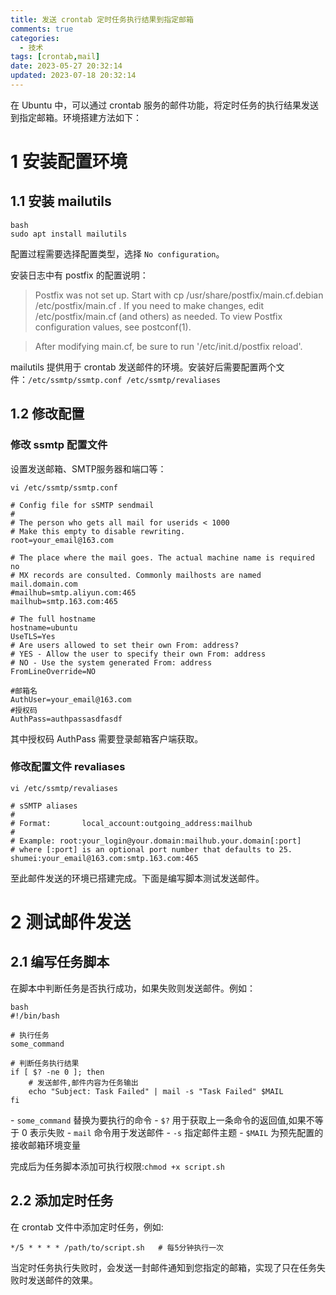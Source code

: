 ```yaml
---
title: 发送 crontab 定时任务执行结果到指定邮箱
comments: true
categories:
  - 技术
tags: [crontab,mail]
date: 2023-05-27 20:32:14
updated: 2023-07-18 20:32:14
---
```


在 Ubuntu 中，可以通过 crontab 服务的邮件功能，将定时任务的执行结果发送到指定邮箱。环境搭建方法如下：

# 1 安装配置环境

## 1.1 安装 mailutils

```shell
bash 
sudo apt install mailutils
```

配置过程需要选择配置类型，选择 `No configuration`。

安装日志中有 postfix 的配置说明：

> Postfix was not set up.  Start with
>   cp /usr/share/postfix/main.cf.debian /etc/postfix/main.cf
> .  If you need to make changes, edit
> /etc/postfix/main.cf (and others) as needed.  To view Postfix configuration
> values, see postconf(1).

> After modifying main.cf, be sure to run '/etc/init.d/postfix reload'.

mailutils 提供用于 crontab 发送邮件的环境。安装好后需要配置两个文件：`/etc/ssmtp/ssmtp.conf /etc/ssmtp/revaliases`

## 1.2 修改配置

### 修改 ssmtp 配置文件

设置发送邮箱、SMTP服务器和端口等：

`vi /etc/ssmtp/ssmtp.conf`

```shell
# Config file for sSMTP sendmail
#
# The person who gets all mail for userids < 1000
# Make this empty to disable rewriting.
root=your_email@163.com

# The place where the mail goes. The actual machine name is required no
# MX records are consulted. Commonly mailhosts are named mail.domain.com
#mailhub=smtp.aliyun.com:465
mailhub=smtp.163.com:465

# The full hostname
hostname=ubuntu
UseTLS=Yes
# Are users allowed to set their own From: address?
# YES - Allow the user to specify their own From: address
# NO - Use the system generated From: address
FromLineOverride=NO

#邮箱名
AuthUser=your_email@163.com
#授权码
AuthPass=authpassasdfasdf

```

其中授权码 AuthPass 需要登录邮箱客户端获取。

### 修改配置文件 revaliases

`vi /etc/ssmtp/revaliases`

```shell
# sSMTP aliases
#
# Format:       local_account:outgoing_address:mailhub
#
# Example: root:your_login@your.domain:mailhub.your.domain[:port]
# where [:port] is an optional port number that defaults to 25.
shumei:your_email@163.com:smtp.163.com:465
```

至此邮件发送的环境已搭建完成。下面是编写脚本测试发送邮件。

# 2 测试邮件发送

## 2.1 编写任务脚本

在脚本中判断任务是否执行成功，如果失败则发送邮件。例如：

```shell
bash
#!/bin/bash

# 执行任务
some_command

# 判断任务执行结果
if [ $? -ne 0 ]; then
    # 发送邮件,邮件内容为任务输出
    echo "Subject: Task Failed" | mail -s "Task Failed" $MAIL 
fi 
```

\- `some_command` 替换为要执行的命令
\- `$?` 用于获取上一条命令的返回值,如果不等于 0 表示失败
\- `mail` 命令用于发送邮件
\- `-s` 指定邮件主题
\- `$MAIL` 为预先配置的接收邮箱环境变量

完成后为任务脚本添加可执行权限:`chmod +x script.sh`

## 2.2 添加定时任务

在 crontab 文件中添加定时任务，例如:

```shell
*/5 * * * * /path/to/script.sh   # 每5分钟执行一次
```

当定时任务执行失败时，会发送一封邮件通知到您指定的邮箱，实现了只在任务失败时发送邮件的效果。

